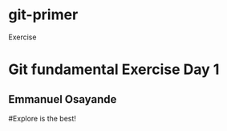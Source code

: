 # git-primer
Exercise

# Git fundamental Exercise Day 1

## Emmanuel Osayande



#Explore is the best!
